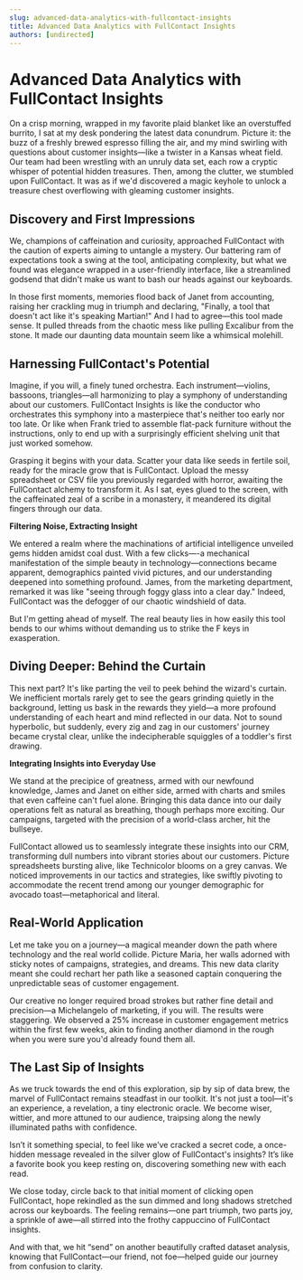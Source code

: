 ```yaml
---
slug: advanced-data-analytics-with-fullcontact-insights
title: Advanced Data Analytics with FullContact Insights
authors: [undirected]
---
```



# Advanced Data Analytics with FullContact Insights

On a crisp morning, wrapped in my favorite plaid blanket like an overstuffed burrito, I sat at my desk pondering the latest data conundrum. Picture it: the buzz of a freshly brewed espresso filling the air, and my mind swirling with questions about customer insights—like a twister in a Kansas wheat field. Our team had been wrestling with an unruly data set, each row a cryptic whisper of potential hidden treasures. Then, among the clutter, we stumbled upon FullContact. It was as if we'd discovered a magic keyhole to unlock a treasure chest overflowing with gleaming customer insights. 

## Discovery and First Impressions

We, champions of caffeination and curiosity, approached FullContact with the caution of experts aiming to untangle a mystery. Our battering ram of expectations took a swing at the tool, anticipating complexity, but what we found was elegance wrapped in a user-friendly interface, like a streamlined godsend that didn't make us want to bash our heads against our keyboards.

In those first moments, memories flood back of Janet from accounting, raising her crackling mug in triumph and declaring, "Finally, a tool that doesn't act like it's speaking Martian!" And I had to agree—this tool made sense. It pulled threads from the chaotic mess like pulling Excalibur from the stone. It made our daunting data mountain seem like a whimsical molehill.

## Harnessing FullContact's Potential

Imagine, if you will, a finely tuned orchestra. Each instrument—violins, bassoons, triangles—all harmonizing to play a symphony of understanding about our customers. FullContact Insights is like the conductor who orchestrates this symphony into a masterpiece that's neither too early nor too late. Or like when Frank tried to assemble flat-pack furniture without the instructions, only to end up with a surprisingly efficient shelving unit that just worked somehow.

Grasping it begins with your data. Scatter your data like seeds in fertile soil, ready for the miracle grow that is FullContact. Upload the messy spreadsheet or CSV file you previously regarded with horror, awaiting the FullContact alchemy to transform it. As I sat, eyes glued to the screen, with the caffeinated zeal of a scribe in a monastery, it meandered its digital fingers through our data.

**Filtering Noise, Extracting Insight**

We entered a realm where the machinations of artificial intelligence unveiled gems hidden amidst coal dust. With a few clicks—-a mechanical manifestation of the simple beauty in technology—connections became apparent, demographics painted vivid pictures, and our understanding deepened into something profound. James, from the marketing department, remarked it was like "seeing through foggy glass into a clear day." Indeed, FullContact was the defogger of our chaotic windshield of data.

But I'm getting ahead of myself. The real beauty lies in how easily this tool bends to our whims without demanding us to strike the F keys in exasperation.

## Diving Deeper: Behind the Curtain

This next part? It's like parting the veil to peek behind the wizard's curtain. We inefficient mortals rarely get to see the gears grinding quietly in the background, letting us bask in the rewards they yield—a more profound understanding of each heart and mind reflected in our data. Not to sound hyperbolic, but suddenly, every zig and zag in our customers' journey became crystal clear, unlike the indecipherable squiggles of a toddler's first drawing.

**Integrating Insights into Everyday Use**

We stand at the precipice of greatness, armed with our newfound knowledge, James and Janet on either side, armed with charts and smiles that even caffeine can't fuel alone. Bringing this data dance into our daily operations felt as natural as breathing, though perhaps more exciting. Our campaigns, targeted with the precision of a world-class archer, hit the bullseye.

FullContact allowed us to seamlessly integrate these insights into our CRM, transforming dull numbers into vibrant stories about our customers. Picture spreadsheets bursting alive, like Technicolor blooms on a grey canvas. We noticed improvements in our tactics and strategies, like swiftly pivoting to accommodate the recent trend among our younger demographic for avocado toast—metaphorical and literal.

## Real-World Application

Let me take you on a journey—a magical meander down the path where technology and the real world collide. Picture Maria, her walls adorned with sticky notes of campaigns, strategies, and dreams. This new data clarity meant she could rechart her path like a seasoned captain conquering the unpredictable seas of customer engagement.

Our creative no longer required broad strokes but rather fine detail and precision—a Michelangelo of marketing, if you will. The results were staggering. We observed a 25% increase in customer engagement metrics within the first few weeks, akin to finding another diamond in the rough when you were sure you'd already found them all.

## The Last Sip of Insights

As we truck towards the end of this exploration, sip by sip of data brew, the marvel of FullContact remains steadfast in our toolkit. It's not just a tool—it's an experience, a revelation, a tiny electronic oracle. We become wiser, wittier, and more attuned to our audience, traipsing along the newly illuminated paths with confidence.

Isn’t it something special, to feel like we’ve cracked a secret code, a once-hidden message revealed in the silver glow of FullContact's insights? It’s like a favorite book you keep resting on, discovering something new with each read.

We close today, circle back to that initial moment of clicking open FullContact, hope rekindled as the sun dimmed and long shadows stretched across our keyboards. The feeling remains—one part triumph, two parts joy, a sprinkle of awe—all stirred into the frothy cappuccino of FullContact insights. 

And with that, we hit “send” on another beautifully crafted dataset analysis, knowing that FullContact—our friend, not foe—helped guide our journey from confusion to clarity.
